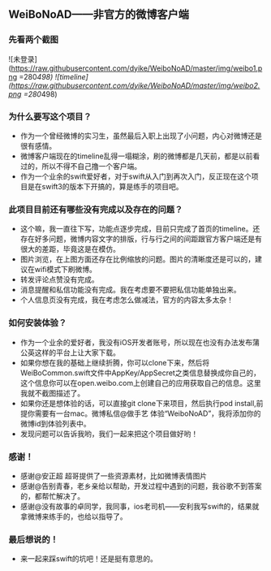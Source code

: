 ## WeiBoNoAD——非官方的微博客户端

### 先看两个截图
![未登录](https://raw.githubusercontent.com/dyike/WeiboNoAD/master/img/weibo1.png =280*498)
![timeline](https://raw.githubusercontent.com/dyike/WeiboNoAD/master/img/weibo2.png =280*498)

### 为什么要写这个项目？

* 作为一个曾经微博的实习生，虽然最后入职上出现了小问题，内心对微博还是很有感情。
* 微博客户端现在的timeline乱得一塌糊涂，刷的微博都是几天前，都是以前看过的，所以不得不自己撸一个客户端。
* 作为一个业余的swift爱好者，对于swift从入门到再次入门，反正现在这个项目是在swift3的版本下开搞的，算是练手的项目吧。

### 此项目目前还有哪些没有完成以及存在的问题？

* 这个嘛，我一直往下写，功能点逐步完成，目前只完成了首页的timeline。还存在好多问题，微博内容文字的排版，行与行之间的间距跟官方客户端还是有很大的差距，毕竟这是在模仿。
* 图片浏览，在上图方面还存在比例缩放的问题。图片的清晰度还是可以的，建议在wifi模式下刷微博。
* 转发评论点赞没有完成。
* 消息提醒和私信功能没有完成。我在考虑要不要把私信功能单独出来。
* 个人信息页没有完成，我在考虑怎么做减法，官方的内容太多太杂！

### 如何安装体验？

* 作为一个业余的爱好者，我没有iOS开发者账号，所以现在也没有办法发布蒲公英这样的平台上让大家下载。
* 如果你想在我的基础上继续折腾，你可以clone下来，然后将WeiBoCommon.swift文件中AppKey/AppSecret之类信息替换成你自己的，这个信息你可以在open.weibo.com上创建自己的应用获取自己的信息。这里我就不截图描述了。
* 如果你还是想体验的话，可以直接git clone下来项目，然后执行pod install,前提你需要有一台mac。微博私信@做手艺 体验“WeiboNoAD”，我将添加你的微博id到体验列表中。
* 发现问题可以告诉我哟，我们一起来把这个项目做好哟！

### 感谢！

* 感谢@安正超 超哥提供了一些资源素材，比如微博表情图片
* 感谢@告别青春，老乡亲给以帮助，开发过程中遇到的问题，我谷歌不到答案的，都帮忙解决了。
* 感谢@没有故事的卓同学，我同事，ios老司机——安利我写swift的，结果就拿微博来练手的，也给以指导了。

### 最后想说的！

* 来一起来踩swift的坑吧！还是挺有意思的。